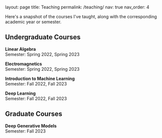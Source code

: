 layout: page
title: Teaching
permalink: /teaching/
nav: true
nav_order: 4

Here's a snapshot of the courses I've taught, along with the corresponding academic year or semester.

## Undergraduate Courses

**Linear Algebra** <br>
Semester: Spring 2022, Spring 2023<br>

**Electromagnetics** <br>
Semester: Spring 2022, Spring 2023<br>

**Introduction to Machine Learning** <br>
Semester: Fall 2022, Fall 2023<br>

**Deep Learning** <br>
Semester: Fall 2022, Fall 2023<br>

## Graduate Courses

**Deep Generative Models** <br>
Semester: Fall 2023
